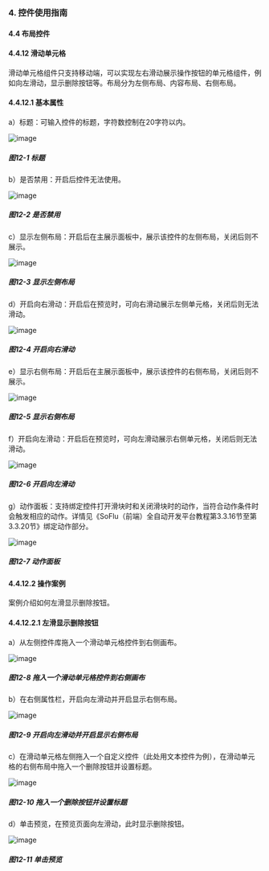 ### 4. 控件使用指南

#### 4.4 布局控件

#### 4.4.12 滑动单元格

滑动单元格组件只支持移动端，可以实现左右滑动展示操作按钮的单元格组件，例如向左滑动，显示删除按钮等。布局分为左侧布局、内容布局、右侧布局。

#### 4.4.12.1 基本属性

a）标题：可输入控件的标题，字符数控制在20字符以内。

![image](https://user-images.githubusercontent.com/79617492/220292162-c58fac44-ec31-42f4-95cb-34d5edeb9640.png)

##### 图12-1 标题

b）是否禁用：开启后控件无法使用。

![image](https://user-images.githubusercontent.com/79617492/220292188-2c76ddaf-7032-4bfe-b96b-279792be20a3.png)

##### 图12-2 是否禁用

c）显示左侧布局：开启后在主展示面板中，展示该控件的左侧布局，关闭后则不展示。

![image](https://user-images.githubusercontent.com/79617492/220292216-e52f22d3-94fb-46bd-9fd2-96368e60108b.png)

##### 图12-3 显示左侧布局

d）开启向右滑动：开启后在预览时，可向右滑动展示左侧单元格，关闭后则无法滑动。

![image](https://user-images.githubusercontent.com/79617492/220292244-5f204ee1-efa9-4979-a0c5-95e26ba54a25.png)

##### 图12-4 开启向右滑动

e）显示右侧布局：开启后在主展示面板中，展示该控件的右侧布局，关闭后则不展示。

![image](https://user-images.githubusercontent.com/79617492/220292383-f7b88094-f2d3-45c8-8313-46fe7012f124.png)

##### 图12-5 显示右侧布局

f）开启向左滑动：开启后在预览时，可向左滑动展示右侧单元格，关闭后则无法滑动。

![image](https://user-images.githubusercontent.com/79617492/220292424-e3c26635-ac88-43ee-a4ee-c446735116f0.png)

##### 图12-6 开启向左滑动

g）动作面板：支持绑定控件打开滑块时和关闭滑块时的动作，当符合动作条件时会触发相应的动作。详情见《SoFlu（前端）全自动开发平台教程第3.3.16节至第3.3.20节》绑定动作部分。

![image](https://user-images.githubusercontent.com/79617492/220292724-1753a4e5-45c6-4c61-bb7e-f4469f95f3ac.png)

##### 图12-7 动作面板

#### 4.4.12.2 操作案例

案例介绍如何左滑显示删除按钮。

#### 4.4.12.2.1 左滑显示删除按钮

a）从左侧控件库拖入一个滑动单元格控件到右侧画布。

![image](https://user-images.githubusercontent.com/79617492/220292761-f2ac002f-70dd-4a74-8f3d-094e066aa6fc.png)

##### 图12-8 拖入一个滑动单元格控件到右侧画布

b）在右侧属性栏，开启向左滑动并开启显示右侧布局。

![image](https://user-images.githubusercontent.com/79617492/220292803-1e2bb240-2c0d-4c86-8a3c-c594292d4ebd.png)

##### 图12-9 开启向左滑动并开启显示右侧布局

c）在滑动单元格左侧拖入一个自定义控件（此处用文本控件为例），在滑动单元格的右侧布局中拖入一个删除按钮并设置标题。

![image](https://user-images.githubusercontent.com/79617492/220292847-a05e875d-ff37-493a-8f17-029cd8839bc1.png)

##### 图12-10 拖入一个删除按钮并设置标题

d）单击预览，在预览页面向左滑动，此时显示删除按钮。

![image](https://user-images.githubusercontent.com/79617492/220293019-3f4e6551-d3ae-450b-99f6-fe51af0413ed.png)

##### 图12-11 单击预览
